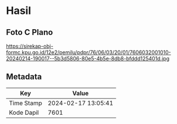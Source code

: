 # Hasil

## Foto C Plano

https://sirekap-obj-formc.kpu.go.id/12e2/pemilu/pdpr/76/06/03/20/01/7606032001010-20240214-190017--5b3d5806-80e5-4b5e-8db8-bfddd125401d.jpg


## Metadata

| Key        | Value               |
| ---------- | ------------------- |
| Time Stamp | 2024-02-17 13:05:41 |
| Kode Dapil | 7601                |




